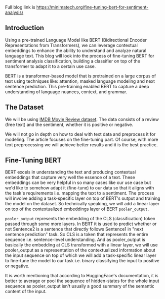 Full blog link is https://minimatech.org/fine-tuning-bert-for-sentiment-analysis/

## Introduction

Using a pre-trained Language Model like BERT (Bidirectional Encoder Representations from Transformers), we can leverage contextual embeddings to enhance the ability to understand and analyze natural language text. This blog will look into the process of fine-tuning BERT for sentiment analysis classification, building a classifier on top of the transformer to adapt it to a certain use case.

BERT is a transformer-based model that is pretrained on a large corpus of text using techniques like: attention, masked language modeling and next sentence prediction. This pre-training enabled BERT to capture a deep understanding of language nuances, context, and grammar.

## The Dataset

We will be using [IMDB Movie Review dataset](https://www.kaggle.com/lakshmi25npathi/imdb-dataset-of-50k-movie-reviews). The data consists of a review (free text) and the sentiment, whether it is positive or negative.

We will not go in depth on how to deal with text data and preprocess it for modeling. The article focuses on the fine-tuning part. Of course, with more text preprocessing we will achieve better results and it is the best practice.

## Fine-Tuning BERT

BERT excels in understanding the text and producing contextual embeddings that capture very well the essence of a text. These embeddings can be very helpful in so many cases like our use case but we'd like to somehow adapt it (fine-tune) to our data so that it aligns with the task's requirements i.e. mapping the text to a sentiment. The process will involve adding a task-specific layer on top of BERT's output and training the model on the dataset. So technically speaking, we will add a linear layer on top of the contextualized embeddings layer of BERT `pooler_output`.

`pooler_output` represents the embedding of the CLS (classification) token passed through some more layers. In BERT it is used to predict whether or not Sentence2 is a sentence that directly follows Sentence1 in "next sentence prediction" task. So CLS is a token that represents the entire sequence i.e. sentence-level understanding. And as pooler_output is basically the embedding at CLS transformed with a linear layer, we will use pooler_output as a representation of the contextualized information about the input sequence on top of which we will add a task-specific linear layer to fine-tune the model to our task i.e. binary classifying the input to positive or negative.

It is worth mentioning that according to HuggingFace's documentation, it is better to average or pool the sequence of hidden-states for the whole input sequence as pooler_output isn't usually a good summary of the semantic content of the input.

